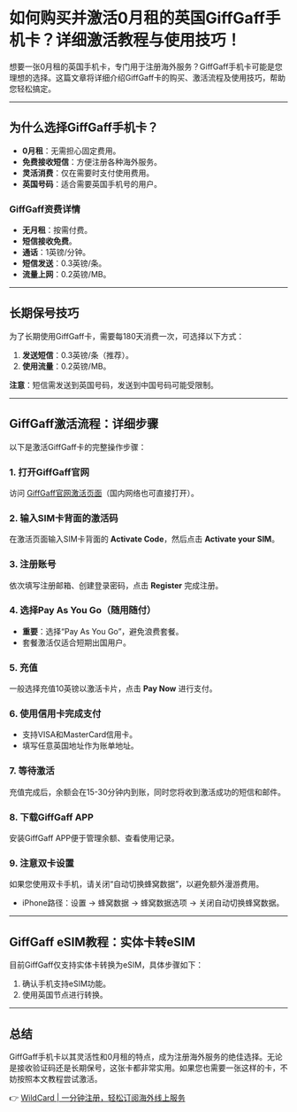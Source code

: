 # 如何购买并激活0月租的英国GiffGaff手机卡？详细激活教程与使用技巧！

想要一张0月租的英国手机卡，专门用于注册海外服务？GiffGaff手机卡可能是您理想的选择。这篇文章将详细介绍GiffGaff卡的购买、激活流程及使用技巧，帮助您轻松搞定。


---

## 为什么选择GiffGaff手机卡？

- **0月租**：无需担心固定费用。
- **免费接收短信**：方便注册各种海外服务。
- **灵活消费**：仅在需要时支付使用费用。
- **英国号码**：适合需要英国手机号的用户。

### GiffGaff资费详情
- **无月租**：按需付费。
- **短信接收免费**。
- **通话**：1英镑/分钟。
- **短信发送**：0.3英镑/条。
- **流量上网**：0.2英镑/MB。

---

## 长期保号技巧

为了长期使用GiffGaff卡，需要每180天消费一次，可选择以下方式：
1. **发送短信**：0.3英镑/条（推荐）。
2. **使用流量**：0.2英镑/MB。

**注意**：短信需发送到英国号码，发送到中国号码可能受限制。

---

## GiffGaff激活流程：详细步骤

以下是激活GiffGaff卡的完整操作步骤：

### 1. 打开GiffGaff官网
访问 [GiffGaff官网激活页面](https://www.giffgaff.com/activate)（国内网络也可直接打开）。

### 2. 输入SIM卡背面的激活码
在激活页面输入SIM卡背面的 **Activate Code**，然后点击 **Activate your SIM**。

### 3. 注册账号
依次填写注册邮箱、创建登录密码，点击 **Register** 完成注册。

### 4. 选择Pay As You Go（随用随付）
- **重要**：选择“Pay As You Go”，避免浪费套餐。
- 套餐激活仅适合短期出国用户。

### 5. 充值
一般选择充值10英镑以激活卡片，点击 **Pay Now** 进行支付。

### 6. 使用信用卡完成支付
- 支持VISA和MasterCard信用卡。
- 填写任意英国地址作为账单地址。

### 7. 等待激活
充值完成后，余额会在15-30分钟内到账，同时您将收到激活成功的短信和邮件。

### 8. 下载GiffGaff APP
安装GiffGaff APP便于管理余额、查看使用记录。

### 9. 注意双卡设置
如果您使用双卡手机，请关闭“自动切换蜂窝数据”，以避免额外漫游费用。
- iPhone路径：设置 → 蜂窝数据 → 蜂窝数据选项 → 关闭自动切换蜂窝数据。

---

## GiffGaff eSIM教程：实体卡转eSIM

目前GiffGaff仅支持实体卡转换为eSIM，具体步骤如下：
1. 确认手机支持eSIM功能。
2. 使用英国节点进行转换。

---

## 总结

GiffGaff手机卡以其灵活性和0月租的特点，成为注册海外服务的绝佳选择。无论是接收验证码还是长期保号，这张卡都非常实用。如果您也需要一张这样的卡，不妨按照本文教程尝试激活。

👉 [WildCard | 一分钟注册，轻松订阅海外线上服务](https://bit.ly/bewildcard)
